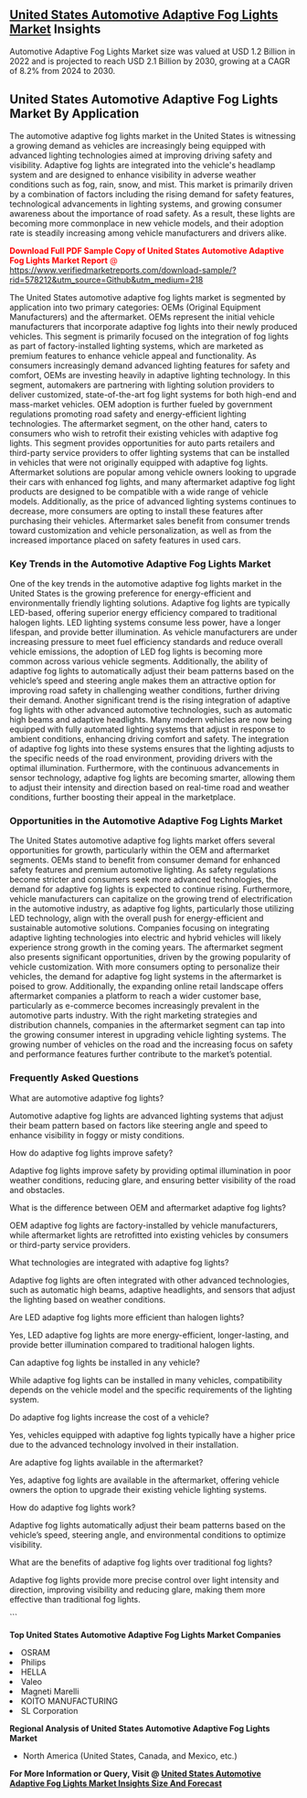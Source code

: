 <h2><a href="https://www.verifiedmarketreports.com/download-sample/?rid=578212&amp;utm_source=Github&amp;utm_medium=218" target="_blank">United States Automotive Adaptive Fog Lights Market</a> Insights</h2><p>Automotive Adaptive Fog Lights Market size was valued at USD 1.2 Billion in 2022 and is projected to reach USD 2.1 Billion by 2030, growing at a CAGR of 8.2% from 2024 to 2030.</p><p> <h2>United States Automotive Adaptive Fog Lights Market By Application</h2> <p>The automotive adaptive fog lights market in the United States is witnessing a growing demand as vehicles are increasingly being equipped with advanced lighting technologies aimed at improving driving safety and visibility. Adaptive fog lights are integrated into the vehicle's headlamp system and are designed to enhance visibility in adverse weather conditions such as fog, rain, snow, and mist. This market is primarily driven by a combination of factors including the rising demand for safety features, technological advancements in lighting systems, and growing consumer awareness about the importance of road safety. As a result, these lights are becoming more commonplace in new vehicle models, and their adoption rate is steadily increasing among vehicle manufacturers and drivers alike. <p><span class=""><span style="color: #ff0000;"><strong>Download Full PDF Sample Copy of United States Automotive Adaptive Fog Lights Market Report</strong> @ </span><a href="https://www.verifiedmarketreports.com/download-sample/?rid=578212&amp;utm_source=Github&amp;utm_medium=218" target="_blank">https://www.verifiedmarketreports.com/download-sample/?rid=578212&amp;utm_source=Github&amp;utm_medium=218</a></span></p> The United States automotive adaptive fog lights market is segmented by application into two primary categories: OEMs (Original Equipment Manufacturers) and the aftermarket. OEMs represent the initial vehicle manufacturers that incorporate adaptive fog lights into their newly produced vehicles. This segment is primarily focused on the integration of fog lights as part of factory-installed lighting systems, which are marketed as premium features to enhance vehicle appeal and functionality. As consumers increasingly demand advanced lighting features for safety and comfort, OEMs are investing heavily in adaptive lighting technology. In this segment, automakers are partnering with lighting solution providers to deliver customized, state-of-the-art fog light systems for both high-end and mass-market vehicles. OEM adoption is further fueled by government regulations promoting road safety and energy-efficient lighting technologies. The aftermarket segment, on the other hand, caters to consumers who wish to retrofit their existing vehicles with adaptive fog lights. This segment provides opportunities for auto parts retailers and third-party service providers to offer lighting systems that can be installed in vehicles that were not originally equipped with adaptive fog lights. Aftermarket solutions are popular among vehicle owners looking to upgrade their cars with enhanced fog lights, and many aftermarket adaptive fog light products are designed to be compatible with a wide range of vehicle models. Additionally, as the price of advanced lighting systems continues to decrease, more consumers are opting to install these features after purchasing their vehicles. Aftermarket sales benefit from consumer trends toward customization and vehicle personalization, as well as from the increased importance placed on safety features in used cars. <h3>Key Trends in the Automotive Adaptive Fog Lights Market</h3> <p>One of the key trends in the automotive adaptive fog lights market in the United States is the growing preference for energy-efficient and environmentally friendly lighting solutions. Adaptive fog lights are typically LED-based, offering superior energy efficiency compared to traditional halogen lights. LED lighting systems consume less power, have a longer lifespan, and provide better illumination. As vehicle manufacturers are under increasing pressure to meet fuel efficiency standards and reduce overall vehicle emissions, the adoption of LED fog lights is becoming more common across various vehicle segments. Additionally, the ability of adaptive fog lights to automatically adjust their beam patterns based on the vehicle’s speed and steering angle makes them an attractive option for improving road safety in challenging weather conditions, further driving their demand. Another significant trend is the rising integration of adaptive fog lights with other advanced automotive technologies, such as automatic high beams and adaptive headlights. Many modern vehicles are now being equipped with fully automated lighting systems that adjust in response to ambient conditions, enhancing driving comfort and safety. The integration of adaptive fog lights into these systems ensures that the lighting adjusts to the specific needs of the road environment, providing drivers with the optimal illumination. Furthermore, with the continuous advancements in sensor technology, adaptive fog lights are becoming smarter, allowing them to adjust their intensity and direction based on real-time road and weather conditions, further boosting their appeal in the marketplace. <h3>Opportunities in the Automotive Adaptive Fog Lights Market</h3> <p>The United States automotive adaptive fog lights market offers several opportunities for growth, particularly within the OEM and aftermarket segments. OEMs stand to benefit from consumer demand for enhanced safety features and premium automotive lighting. As safety regulations become stricter and consumers seek more advanced technologies, the demand for adaptive fog lights is expected to continue rising. Furthermore, vehicle manufacturers can capitalize on the growing trend of electrification in the automotive industry, as adaptive fog lights, particularly those utilizing LED technology, align with the overall push for energy-efficient and sustainable automotive solutions. Companies focusing on integrating adaptive lighting technologies into electric and hybrid vehicles will likely experience strong growth in the coming years. The aftermarket segment also presents significant opportunities, driven by the growing popularity of vehicle customization. With more consumers opting to personalize their vehicles, the demand for adaptive fog light systems in the aftermarket is poised to grow. Additionally, the expanding online retail landscape offers aftermarket companies a platform to reach a wider customer base, particularly as e-commerce becomes increasingly prevalent in the automotive parts industry. With the right marketing strategies and distribution channels, companies in the aftermarket segment can tap into the growing consumer interest in upgrading vehicle lighting systems. The growing number of vehicles on the road and the increasing focus on safety and performance features further contribute to the market’s potential. <h3>Frequently Asked Questions</h3> <p>What are automotive adaptive fog lights?</p> <p>Automotive adaptive fog lights are advanced lighting systems that adjust their beam pattern based on factors like steering angle and speed to enhance visibility in foggy or misty conditions.</p> <p>How do adaptive fog lights improve safety?</p> <p>Adaptive fog lights improve safety by providing optimal illumination in poor weather conditions, reducing glare, and ensuring better visibility of the road and obstacles.</p> <p>What is the difference between OEM and aftermarket adaptive fog lights?</p> <p>OEM adaptive fog lights are factory-installed by vehicle manufacturers, while aftermarket lights are retrofitted into existing vehicles by consumers or third-party service providers.</p> <p>What technologies are integrated with adaptive fog lights?</p> <p>Adaptive fog lights are often integrated with other advanced technologies, such as automatic high beams, adaptive headlights, and sensors that adjust the lighting based on weather conditions.</p> <p>Are LED adaptive fog lights more efficient than halogen lights?</p> <p>Yes, LED adaptive fog lights are more energy-efficient, longer-lasting, and provide better illumination compared to traditional halogen lights.</p> <p>Can adaptive fog lights be installed in any vehicle?</p> <p>While adaptive fog lights can be installed in many vehicles, compatibility depends on the vehicle model and the specific requirements of the lighting system.</p> <p>Do adaptive fog lights increase the cost of a vehicle?</p> <p>Yes, vehicles equipped with adaptive fog lights typically have a higher price due to the advanced technology involved in their installation.</p> <p>Are adaptive fog lights available in the aftermarket?</p> <p>Yes, adaptive fog lights are available in the aftermarket, offering vehicle owners the option to upgrade their existing vehicle lighting systems.</p> <p>How do adaptive fog lights work?</p> <p>Adaptive fog lights automatically adjust their beam patterns based on the vehicle’s speed, steering angle, and environmental conditions to optimize visibility.</p> <p>What are the benefits of adaptive fog lights over traditional fog lights?</p> <p>Adaptive fog lights provide more precise control over light intensity and direction, improving visibility and reducing glare, making them more effective than traditional fog lights.</p> ```</p><p><strong>Top United States Automotive Adaptive Fog Lights Market Companies</strong></p><div data-test-id=""><p><li>OSRAM</li><li> Philips</li><li> HELLA</li><li> Valeo</li><li> Magneti Marelli</li><li> KOITO MANUFACTURING</li><li> SL Corporation</li></p><div><strong>Regional Analysis of&nbsp;United States Automotive Adaptive Fog Lights Market</strong></div><ul><li dir="ltr"><p dir="ltr">North America&nbsp;(United States, Canada, and Mexico, etc.)</p></li></ul><p><strong>For More Information or Query, Visit @&nbsp;</strong><strong><a href="https://www.verifiedmarketreports.com/product/automotive-adaptive-fog-lights-market/?utm_source=Github&amp;utm_medium=218" target="_blank">United States Automotive Adaptive Fog Lights Market Insights Size And Forecast</a></strong></p></div>
